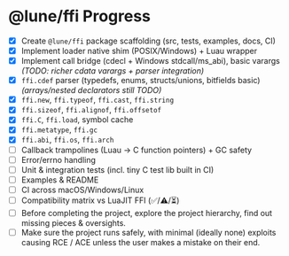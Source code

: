 # @lune/ffi Progress

- [x] Create `@lune/ffi` package scaffolding (src, tests, examples, docs, CI)
- [x] Implement loader native shim (POSIX/Windows) + Luau wrapper
- [x] Implement call bridge (cdecl + Windows stdcall/ms_abi), basic varargs *(TODO: richer cdata varargs + parser integration)*
- [x] `ffi.cdef` parser (typedefs, enums, structs/unions, bitfields basic) *(arrays/nested declarators still TODO)*
- [x] `ffi.new`, `ffi.typeof`, `ffi.cast`, `ffi.string`
- [x] `ffi.sizeof`, `ffi.alignof`, `ffi.offsetof`
- [x] `ffi.C`, `ffi.load`, symbol cache
- [x] `ffi.metatype`, `ffi.gc`
- [x] `ffi.abi`, `ffi.os`, `ffi.arch`
- [ ] Callback trampolines (Luau → C function pointers) + GC safety
- [ ] Error/errno handling
- [ ] Unit & integration tests (incl. tiny C test lib built in CI)
- [ ] Examples & README
- [ ] CI across macOS/Windows/Linux
- [ ] Compatibility matrix vs LuaJIT FFI (✅/⚠️/⏳)
- [ ] Before completing the project, explore the project hierarchy, find out missing pieces & oversights.
- [ ] Make sure the project runs safely, with minimal (ideally none) exploits causing RCE / ACE unless the user makes a mistake on their end.
